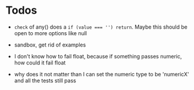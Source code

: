 # Todos

- `check` of any() does a `if (value === '') return`. Maybe this should be open to more options like null
- sandbox, get rid of examples
- I don't know how to fail float, because if something passes numeric, how could it fail float

- why does it not matter than I can set the numeric type to be 'numericX' and all the tests still pass
